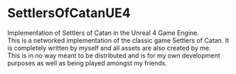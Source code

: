 # SettlersOfCatanUE4
Implementation of Settlers of Catan in the Unreal 4 Game Engine.
</br>
This is a networked implementation of the classic game Settlers of Catan. It is completely written by myself and all assets are also created by me.
</br>
This is in no way meant to be distributed and is for my own development purposes as well as being played amongst my friends.
